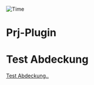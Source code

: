 ![Time](https://waka.mpassarello.de/api/badge/MaxP/interval:any/project:prj?label=Project%20time)

# Prj-Plugin

# Test Abdeckung

<a href="./coverage/lcov-report/index.html">Test Abdeckung..</a>